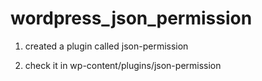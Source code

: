 # wordpress_json_permission

1. created a plugin called json-permission

2. check it in wp-content/plugins/json-permission

